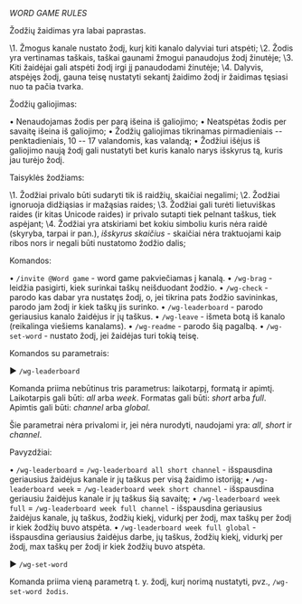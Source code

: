 *WORD GAME RULES*

Žodžių žaidimas yra labai paprastas.

  \1. Žmogus kanale nustato žodį, kurį kiti kanalo dalyviai turi atspėti;
  \2. Žodis yra vertinamas taškais, taškai gaunami žmogui panaudojus žodį žinutėje;
  \3. Kiti žaidėjai gali atspėti žodį irgi jį panaudodami žinutėje;
  \4. Dalyvis, atspėjęs žodį, gauna teisę nustatyti sekantį žaidimo žodį ir žaidimas tęsiasi nuo ta pačia tvarka.

Žodžių galiojimas:

  • Nenaudojamas žodis per parą išeina iš galiojimo;
  • Neatspėtas žodis per savaitę išeina iš galiojimo;
  • Žodžių galiojimas tikrinamas pirmadieniais -- penktadieniais, 10 -- 17 valandomis, kas valandą;
  • Žodžiui išėjus iš galiojimo naują žodį gali nustatyti bet kuris kanalo narys išskyrus tą, kuris jau turėjo žodį.

Taisyklės žodžiams:

  \1. Žodžiai privalo būti sudaryti tik iš raidžių, skaičiai negalimi;
  \2. Žodžiai ignoruoja didžiąsias ir mažąsias raides;
  \3. Žodžiai gali turėti lietuviškas raides (ir kitas Unicode raides) ir privalo sutapti tiek pelnant taškus, tiek aspėjant;
  \4. Žodžiai yra atskiriami bet kokiu simboliu kuris nėra raidė (skyryba, tarpai ir pan.), *išskyrus skaičius* - skaičiai nėra traktuojami kaip ribos nors ir negali būti nustatomo žodžio dalis;

Komandos:

  • `/invite @Word game` - word game pakviečiamas į kanalą.
  • `/wg-brag` - leidžia pasigirti, kiek surinkai taškų neišduodant žodžio.
  • `/wg-check` - parodo kas dabar yra nustatęs žodį, o, jei tikrina pats žodžio savininkas, parodo jam žodį ir kiek taškų jis surinko.
  • `/wg-leaderboard` - parodo geriausius kanalo žaidėjus ir jų taškus.
  • `/wg-leave` - išmeta botą iš kanalo (reikalinga viešiems kanalams).
  • `/wg-readme` - parodo šią pagalbą.
  • `/wg-set-word` - nustato žodį, jei žaidėjas turi tokią teisę.

Komandos su parametrais:

▶ `/wg-leaderboard`

Komanda priima nebūtinus tris parametrus: laikotarpį, formatą ir apimtį.
Laikotarpis gali būti: _all_ arba _week_.
Formatas gali būti: _short_ arba _full_.
Apimtis gali būti: _channel_ arba _global_.

Šie parametrai nėra privalomi ir, jei nėra nurodyti, naudojami yra: _all_, _short_ ir _channel_.

Pavyzdžiai:

  • `/wg-leaderboard` = `/wg-leaderboard all short channel` - išspausdina geriausius žaidėjus kanale ir jų taškus per visą žaidimo istoriją;
  • `/wg-leaderboard week` = `/wg-leaderboard week short channel` - išspausdina geriausiu žaidėjus kanale ir jų taškus šią savaitę;
  • `/wg-leaderboard week full` = `/wg-leaderboard week full channel` - išspausdina geriausius žaidėjus kanale, jų taškus, žodžių kiekį, vidurkį per žodį, max taškų per žodį ir kiek žodžių buvo atspėta.
  • `/wg-leaderboard week full global` - išspausdina geriausius žaidėjus darbe, jų taškus, žodžių kiekį, vidurkį per žodį, max taškų per žodį ir kiek žodžių buvo atspėta.

▶ `/wg-set-word`

Komanda priima vieną parametrą t. y. žodį, kurį norimą nustatyti, pvz., `/wg-set-word žodis`.